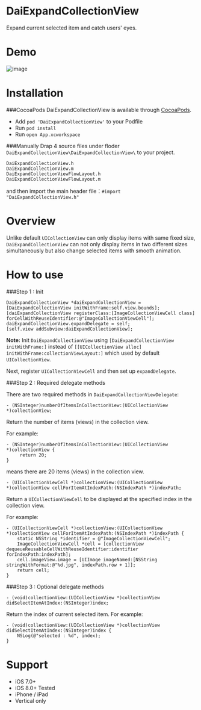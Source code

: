 DaiExpandCollectionView
======

Expand current selected item and catch users' eyes.

Demo
======

![image](https://s3-ap-northeast-1.amazonaws.com/daidoujiminecraft/Daidouji/DaiExpandCollectionView2.gif)

Installation
======

###CocoaPods
DaiExpandCollectionView is available through [CocoaPods](http://cocoapods.org).

* Add ```pod 'DaiExpandCollectionView'``` to your Podfile
* Run ```pod install```
* Run ```open App.xcworkspace```

###Manually
Drap 4 source files under floder `DaiExpandCollectionView\DaiExpandCollectionView\` to your project.

```
DaiExpandCollectionView.h
DaiExpandCollectionView.m
DaiExpandCollectionViewFlowLayout.h
DaiExpandCollectionViewFlowLayout.m
```	
and then import the main header file：`#import "DaiExpandCollectionView.h"`

Overview
======
Unlike default `UICollectionView` can only display items with same fixed size,
`DaiExpandCollectionView` can not only display items in two different sizes simultaneously but also change selected items with smooth animation.

How to use
======

###Step 1 : Init

	DaiExpandCollectionView *daiExpandCollectionView = [DaiExpandCollectionView initWithFrame:self.view.bounds];
    [daiExpandCollectionView registerClass:[ImageCollectionViewCell class] forCellWithReuseIdentifier:@"ImageCollectionViewCell"];
    daiExpandCollectionView.expandDelegate = self;
    [self.view addSubview:daiExpandCollectionView];

**Note:** Init `DaiExpandCollectionView` using `[DaiExpandCollectionView initWithFrame:]` instead of `[[UICollectionView alloc] initWithFrame:collectionViewLayout:]` which used by default `UICollectionView`.

Next, register `UICollectionViewCell` and then set up `expandDelegate`.

###Step 2 : Required delegate methods

There are two required methods in `DaiExpandCollectionViewDelegate`:

`- (NSInteger)numberOfItemsInCollectionView:(UICollectionView *)collectionView;`

Return the number of items (views) in the collection view.

For example:


	- (NSInteger)numberOfItemsInCollectionView:(UICollectionView *)collectionView {
	     return 20;
	}
	
means there are 20 items (views) in the collection view.


`- (UICollectionViewCell *)collectionView:(UICollectionView *)collectionView cellForItemAtIndexPath:(NSIndexPath *)indexPath;`

Return a `UICollectionViewCell` to be displayed at the specified index in the collection view.

For example:

	- (UICollectionViewCell *)collectionView:(UICollectionView *)collectionView cellForItemAtIndexPath:(NSIndexPath *)indexPath {
    	static NSString *identifier = @"ImageCollectionViewCell";
    	ImageCollectionViewCell *cell = [collectionView dequeueReusableCellWithReuseIdentifier:identifier forIndexPath:indexPath];
    	cell.imageView.image = [UIImage imageNamed:[NSString stringWithFormat:@"%d.jpg", indexPath.row + 1]];
    	return cell;
	}


###Step 3 : Optional delegate methods

	- (void)collectionView:(UICollectionView *)collectionView didSelectItemAtIndex:(NSInteger)index;

Return the index of current selected item.
For example:

	- (void)collectionView:(UICollectionView *)collectionView didSelectItemAtIndex:(NSInteger)index {
    	NSLog(@"selected : %d", index);
	}

Support
======
- iOS 7.0+
- iOS 8.0+ Tested
- iPhone / iPad
- Vertical only
  
